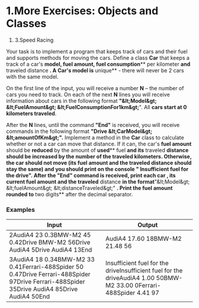 ﻿# 1.More Exercises: Objects and Classes

1. 3.Speed Racing

Your task is to implement a program that keeps track of cars and their fuel and supports methods for moving the cars. Define a class **Car** that keeps a track of a car&#39;s **model, fuel amount, fuel consumption**** per kilometer **and** traveled distance **. A Car&#39;s model is** unique** - there will never be 2 cars with the same model.

 On the first line of the input, you will receive a number **N** – the number of cars you need to track. On each of the next **N** lines you will receive information about cars in the following format **&quot;\&lt;Model\&gt; \&lt;FuelAmount\&gt; \&lt;FuelConsumptionFor1km\&gt;**&quot;. All **cars start at 0 kilometers traveled**.

After the **N** lines, until the command **&quot;End&quot;** is received, you will receive commands in the following format **&quot;Drive \&lt;CarModel\&gt; \&lt;amountOfKm\&gt;&quot;.** Implement a method in the **Car** class to calculate whether or not a car can move that distance. If it can, the car&#39;s **fuel amount** should be **reduced** by the amount of **used**** fuel **and its** traveled ****distance** should be increased by the number of the **traveled kilometers**. Otherwise, the car should not move (its fuel amount and the traveled distance should stay the same) and you should print on the console &quot; **Insufficient fuel for the drive**&quot;. After the **&quot;End&quot;** command is received, print **each car** , its **current**  **fuel amount** and the **traveled**** distance **in the format**&quot;\&lt;Model\&gt; \&lt;fuelAmount\&gt; \&lt;distanceTraveled\&gt;&quot; **. Print the fuel amount rounded to** two digits** after the decimal separator.

### Examples

| **Input** | **Output** |
| --- | --- |
| 2AudiA4 23 0.3BMW-M2 45 0.42Drive BMW-M2 56Drive AudiA4 5Drive AudiA4 13End | AudiA4 17.60 18BMW-M2 21.48 56 |
| 3AudiA4 18 0.34BMW-M2 33 0.41Ferrari-488Spider 50 0.47Drive Ferrari-488Spider 97Drive Ferrari-488Spider 35Drive AudiA4 85Drive AudiA4 50End | Insufficient fuel for the driveInsufficient fuel for the driveAudiA4 1.00 50BMW-M2 33.00 0Ferrari-488Spider 4.41 97 |

